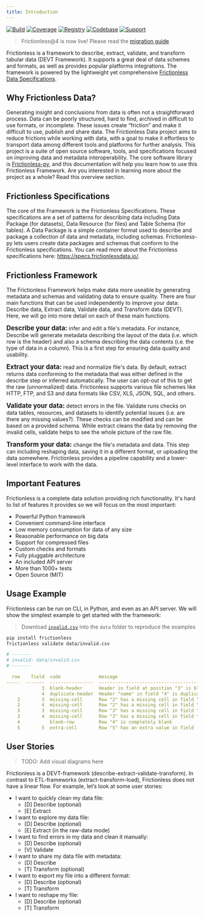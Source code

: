 ```yaml
---
title: Introduction
---
```


[![Build](https://img.shields.io/github/workflow/status/frictionlessdata/frictionless-py/general/master)](https://github.com/frictionlessdata/frictionless-py/actions)
[![Coverage](https://img.shields.io/codecov/c/github/frictionlessdata/frictionless-py/master)](https://codecov.io/gh/frictionlessdata/frictionless-py)
[![Registry](https://img.shields.io/pypi/v/frictionless.svg)](https://pypi.python.org/pypi/frictionless)
[![Codebase](https://img.shields.io/badge/github-master-brightgreen)](https://github.com/frictionlessdata/frictionless-py)
[![Support](https://img.shields.io/badge/chat-discord-brightgreen)](https://discord.com/channels/695635777199145130/695635777199145133)

> Frictionless@4 is now live! Please read the [migration guide](https://framework.frictionlessdata.io/docs/development/migration)

Frictionless is a framework to describe, extract, validate, and transform tabular data (DEVT Framework). It supports a great deal of data schemes and formats, as well as provides popular platforms integrations. The framework is powered by the lightweight yet comprehensive [Frictionless Data Specifications](https://specs.frictionlessdata.io/).

## Why Frictionless Data?

Generating insight and conclusions from data is often not a straightforward process. Data can be poorly structured, hard to find, archived in difficult to use formats, or incomplete. These issues create “friction” and make it difficult to use, publish and share data. The Frictionless Data project aims to reduce frictions while working with data, with a goal to make it effortless to transport data among different tools and platforms for further analysis. This project is a suite of open source software, tools, and specifications focused on improving data and metadata interoperability. The core software library is [Frictionless-py](https://github.com/frictionlessdata/frictionless-py), and this documentation will help you learn how to use this Frictionless Framework. Are you interested in learning more about the project as a whole? Read this overview section.

## Frictionless Specifications

The core of the Framework is the Frictionless Specifications. These specifications are a set of patterns for describing data including Data Package (for datasets), Data Resource (for files) and Table Schema (for tables). A Data Package is a simple container format used to describe and package a collection of data and metadata, including schemas. Frictionless-py lets users create data packages and schemas that conform to the Frictionless specifications.
You can read more about the Frictionless specifications here: https://specs.frictionlessdata.io/.

## Frictionless Framework

The Frictionless Framework helps make data more useable by generating metadata and schemas and validating data to ensure quality. There are four main functions that can be used independently to improve your data: Describe data, Extract data, Validate data, and Transform data (DEVT). Here, we will go into more detail on each of these main functions.

**<big>Describe your data:</big>** infer and edit a file's metadata. For instance, Describe will generate metadata describing the layout of the data (i.e. which row is the header) and also a schema describing the data contents (i.e. the type of data in a column). This is a first step for ensuring data quality and usability.

**<big>Extract your data:</big>** read and normalize file's data. By default, extract returns data conforming to the metadata that was either defined in the describe step or inferred automatically. The user can opt-out of this to get the raw (unnormalized) data. Frictionless supports various file schemes like HTTP, FTP, and S3 and data formats like CSV, XLS, JSON, SQL, and others.

**<big>Validate your data:</big>** detect errors in the file. Validate runs checks on data tables, resources, and datasets to identify potential issues (i.e. are there any missing values?). These checks can be modified and can be based on a provided schema. While extract cleans the data by removing the invalid cells, validate helps to see the whole picture of the raw file.

**<big>Transform your data:</big>** change the file's metadata and data. This step can including reshaping data, saving it in a different format, or uploading the data somewhere. Frictionless provides a pipeline capability and a lower-level interface to work with the data.

## Important Features

Frictionless is a complete data solution providing rich functionality. It's hard to list of features it provides so we will focus on the most important:

- Powerful Python framework
- Convenient command-line interface
- Low memory consumption for data of any size
- Reasonable performance on big data
- Support for compressed files
- Custom checks and formats
- Fully pluggable architecture
- An included API server
- More than 1000+ tests
- Open Source (MIT)

## Usage Example

Frictionless can be run on CLI, in Python, and even as an API server. We will show the simplest example to get started with the framework:

> Download [`invalid.csv`](https://raw.githubusercontent.com/frictionlessdata/frictionless-py/master/data/invalid.csv) into the `data` folder to reproduce the examples

```bash title="CLI"
pip install frictionless
frictionless validate data/invalid.csv
```
```yaml
# -------
# invalid: data/invalid.csv
# -------

  row    field  code              message
-----  -------  ----------------  --------------------------------------------
             3  blank-header      Header in field at position "3" is blank
             4  duplicate-header  Header "name" in field "4" is duplicated
    2        3  missing-cell      Row "2" has a missing cell in field "field3"
    2        4  missing-cell      Row "2" has a missing cell in field "name2"
    3        3  missing-cell      Row "3" has a missing cell in field "field3"
    3        4  missing-cell      Row "3" has a missing cell in field "name2"
    4           blank-row         Row "4" is completely blank
    5        5  extra-cell        Row "5" has an extra value in field  "5"
```

## User Stories

> TODO: Add visual diagrams here

Frictionless is a DEVT-framework (describe-extract-validate-transform). In contrast to ETL-frameworks (extract-transform-load), Frictionless does not have a linear flow. For example, let’s look at some user stories:

- I want to quickly clean my data file:
  - [D] Describe (optional)
  - [E] Extract
- I want to explore my data file:
  - [D] Describe (optional)
  - [E] Extract (in the raw-data mode)
- I want to find errors in my data and clean it manually:
  - [D] Describe (optional)
  - [V] Validate
- I want to share my data file with metadata:
  - [D] Describe
  - [T] Transform (optional)
- I want to export my file into a different format:
  - [D] Describe (optional)
  - [T] Transform
- I want to reshape my file:
  - [D] Describe (optional)
  - [T] Transform
